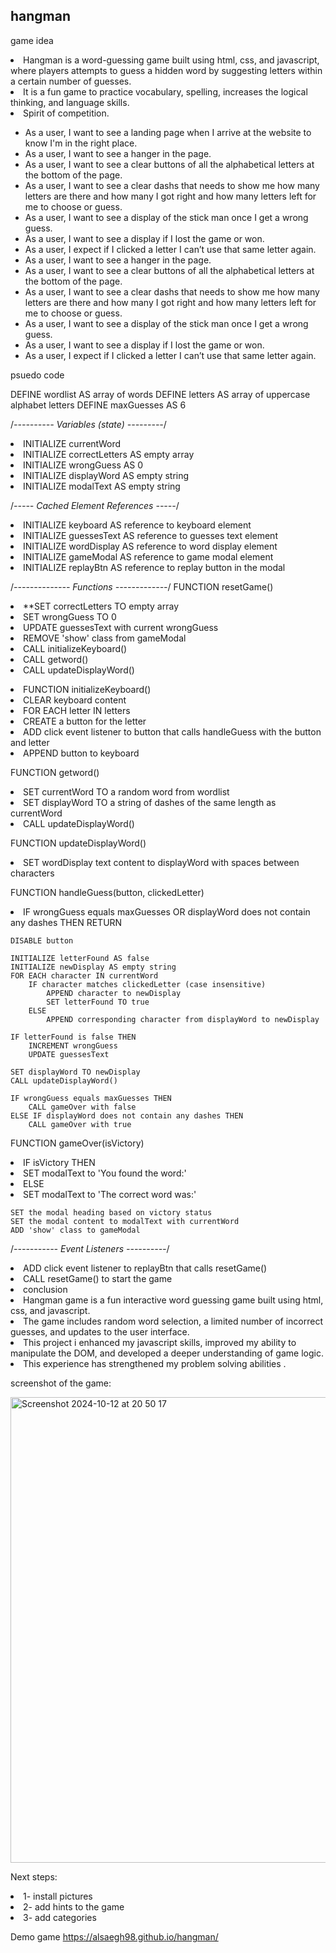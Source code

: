 
## hangman
game idea

<li>Hangman is a word-guessing game built using html, css, and javascript, where players attempts to guess a hidden word by suggesting letters within a certain number of guesses.</li>
<li>It is a fun game to practice vocabulary, spelling, increases the logical thinking, and language skills.</li>
<li>Spirit of competition.</li>


<ul>
<li>As a user, I want to see a landing page when I arrive at the website to know I'm in the right place.</li>
<li>  As a user, I want to see a hanger in the page.</li>
<li> As a user, I want to see a clear buttons of all the  alphabetical letters at the bottom of the page.</li>
<li> As a user, I want to see a clear dashs that needs to show me how many letters are there and how many I got right and how many letters left for me to choose or guess.</li>
<li> As a user, I want to see a display of the stick man once I get a wrong guess. </li>
<li> As a user, I want to see a display if I lost the game or won.</li>
<li> As a user, I expect if I clicked a letter I can’t use that same letter again.</li>
<li>As a user, I want to see a hanger in the page.</li>
<li>As a user, I want to see a clear buttons of all the  alphabetical letters at the bottom of the page.</li>
<li>As a user, I want to see a clear dashs that needs to show me how many letters are there and how many I got right and how many letters left for me to choose or guess.</li>
<li>As a user, I want to see a display of the stick man once I get a wrong guess. </li>
<li>As a user, I want to see a display if I lost the game or won.</li>
<li>As a user, I expect if I clicked a letter I can’t use that same letter again.</li>

</ul>

psuedo code

DEFINE wordlist AS array of words
DEFINE letters AS array of uppercase alphabet letters
DEFINE maxGuesses AS 6

/*---------- Variables (state) ---------*/
<li>INITIALIZE currentWord</li>
<li>INITIALIZE correctLetters AS empty array</li>
<li>INITIALIZE wrongGuess AS 0</li>
<li>INITIALIZE displayWord AS empty string</li>
<li>INITIALIZE modalText AS empty string</li>

/*----- Cached Element References  -----*/
<li>INITIALIZE keyboard AS reference to keyboard element</li>
<li>INITIALIZE guessesText AS reference to guesses text element</li>
<li>INITIALIZE wordDisplay AS reference to word display element</li>
<li>INITIALIZE gameModal AS reference to game modal element</li>
<li>INITIALIZE replayBtn AS reference to replay button in the modal</li>

/*-------------- Functions -------------*/
FUNCTION resetGame()
    <li>**SET correctLetters TO empty array</li>
    <li>SET wrongGuess TO 0</li>
    <li>UPDATE guessesText with current wrongGuess</li>
    <li>REMOVE 'show' class from gameModal</li>
    <li>CALL initializeKeyboard()</li>
    <li>CALL getword()</li>
    <li>CALL updateDisplayWord()</li>

<li>FUNCTION initializeKeyboard()</li>
    <li>CLEAR keyboard content</li>
    <li>FOR EACH letter IN letters</li>
        <li>CREATE a button for the letter</li>
        <li>ADD click event listener to button that calls handleGuess with the button and letter</li>
        <li>APPEND button to keyboard</li>

FUNCTION getword()
    <li>SET currentWord TO a random word from wordlist</li>
    <li>SET displayWord TO a string of dashes of the same length as currentWord</li>
    <li>CALL updateDisplayWord()</li>

FUNCTION updateDisplayWord()
    <li>SET wordDisplay text content to displayWord with spaces between characters</li>

FUNCTION handleGuess(button, clickedLetter)
    <li>IF wrongGuess equals maxGuesses OR displayWord does not contain any dashes THEN
        RETURN</li>

    DISABLE button

    INITIALIZE letterFound AS false
    INITIALIZE newDisplay AS empty string
    FOR EACH character IN currentWord
        IF character matches clickedLetter (case insensitive)
            APPEND character to newDisplay
            SET letterFound TO true
        ELSE
            APPEND corresponding character from displayWord to newDisplay

    IF letterFound is false THEN
        INCREMENT wrongGuess
        UPDATE guessesText

    SET displayWord TO newDisplay
    CALL updateDisplayWord()

    IF wrongGuess equals maxGuesses THEN
        CALL gameOver with false
    ELSE IF displayWord does not contain any dashes THEN
        CALL gameOver with true

FUNCTION gameOver(isVictory)
    <li>IF isVictory THEN</li>
        <li>SET modalText to 'You found the word:'</li>
    <li>ELSE</li>
        <li>SET modalText to 'The correct word was:'</li>

    SET the modal heading based on victory status
    SET the modal content to modalText with currentWord
    ADD 'show' class to gameModal

/*----------- Event Listeners ----------*/
<li>ADD click event listener to replayBtn that calls resetGame()</li>

<li>CALL resetGame() to start the game </li>

<li> conclusion </li>

<li>Hangman game is a fun interactive word guessing game built using html, css, and javascript. </li>
<li>The game includes random word selection, a limited number of incorrect guesses, and updates to the user interface. </li>
<li>This project i enhanced my javascript skills, improved my ability to manipulate the DOM, and developed a deeper understanding of game logic.</li>
<li>This experience has strengthened my problem solving abilities .</li>

screenshot of the game:


<img width="745" alt="Screenshot 2024-10-12 at 20 50 17" src="https://github.com/user-attachments/assets/775ad719-e1f9-4c7b-83aa-fcd503a6d351">

Next steps:

<li>1- install pictures </li>
<li>2- add hints to the game</li>
<li>3- add categories</li>

Demo game
https://alsaegh98.github.io/hangman/


